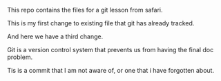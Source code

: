 This repo contains the files for a git lesson from safari.

This is my first change to existing file that git has already tracked.

And here we have a third change.

Git is a version control system that prevents us from having the final doc problem.

Tis is a commit that I am not aware of, or one that i have forgotten about.

